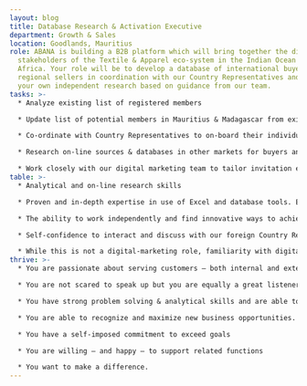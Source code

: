 ```yaml
---
layout: blog
title: Database Research & Activation Executive
department: Growth & Sales
location: Goodlands, Mauritius
role: ABANA is building a B2B platform which will bring together the diverse
  stakeholders of the Textile & Apparel eco-system in the Indian Ocean and
  Africa. Your role will be to develop a database of international buyers and
  regional sellers in coordination with our Country Representatives and through
  your own independent research based on guidance from our team.
tasks: >-
  * Analyze existing list of registered members

  * Update list of potential members in Mauritius & Madagascar from existing internal database and other sources

  * Co-ordinate with Country Representatives to on-board their individual databases and discuss other research leads.

  * Research on-line sources & databases in other markets for buyers and sellers.

  * Work closely with our digital marketing team to tailor invitation emails for each member segment and analyze response & success rates to inform your future research.
table: >-
  * Analytical and on-line research skills

  * Proven and in-depth expertise in use of Excel and database tools. Expertise in business intelligence tools would make you stand out.

  * The ability to work independently and find innovative ways to achieve objectives.

  * Self-confidence to interact and discuss with our foreign Country Representatives.

  * While this is not a digital-marketing role, familiarity with digital marketing tools and methodologies would be useful.
thrive: >-
  * You are passionate about serving customers – both internal and external.

  * You are not scared to speak up but you are equally a great listener

  * You have strong problem solving & analytical skills and are able to bring solutions that deliver real business value.

  * You are able to recognize and maximize new business opportunities.

  * You have a self-imposed commitment to exceed goals

  * You are willing – and happy – to support related functions

  * You want to make a difference.
---
```

